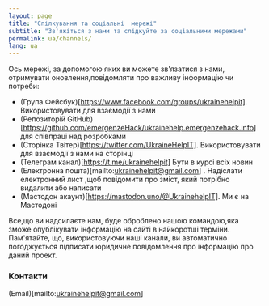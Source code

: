 ```yaml
---
layout: page
title: "Спілкування та соціальні  мережі"
subtitle: "Зв'яжіться з нами та слідкуйте за соціальними мережами"
permalink: ua/channels/
lang: ua
---
```


Ось мережі, за допомогою яких ви можете зв'язатися з нами, отримувати оновлення,повідомляти про важливу інформацію чи потреби:
* (Група Фейсбук)[https://www.facebook.com/groups/ukrainehelpit]. Використовувати для взаємодії з нами 
* (Репозиторій  GitHub)[https://github.com/emergenzeHack/ukrainehelp.emergenzehack.info]  для співпраці над розробками
* (Сторінка Твітер)[https://twitter.com/UkraineHelpIT]. Використовувати для взаємодії з нами на сторінці
* (Телеграм канал)[https://t.me/ukrainehelpit]  Бути в курсі всіх новин
* (Електронна пошта)[mailto:ukrainehelpit@gmail.com] . Надіслати електронний лист ,щоб повідомити про зміст, який потрібно видалити або написати
* (Мастодон акаунт)[https://mastodon.uno/@UkrainehelpIT]. Ми є  на Мастодоні

Все,що ви надсилаєте нам, буде оброблено нашою командою,яка зможе опублікувати інформацію на сайті в найкоротші терміни. Пам'ятайте, що, використовуючи  наші канали, ви автоматично погоджується підписати юридичне повідомлення про інформацію про даний проект.

### Контакти
(Email)[mailto:ukrainehelpit@gmail.com]
